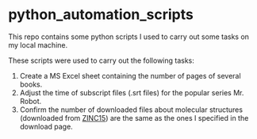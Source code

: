 # python_automation_scripts
This repo contains some python scripts I used to carry out some tasks on my local machine.

These scripts were used to carry out the following tasks:
1) Create a MS Excel sheet containing the number of pages of several books.
2) Adjust the time of subscript files (.srt files) for the popular series Mr. Robot.
3) Confirm the number of downloaded files about molecular structures (downloaded from [ZINC15](http://zinc.docking.org/)) are the same as the ones I specified in the download page.
